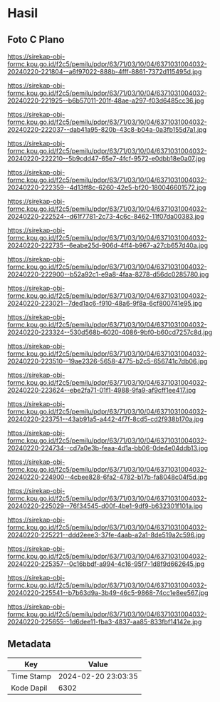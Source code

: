 # Hasil

## Foto C Plano

https://sirekap-obj-formc.kpu.go.id/f2c5/pemilu/pdpr/63/71/03/10/04/6371031004032-20240220-221804--a6f97022-888b-4fff-8861-7372d115495d.jpg

https://sirekap-obj-formc.kpu.go.id/f2c5/pemilu/pdpr/63/71/03/10/04/6371031004032-20240220-221925--b6b57011-201f-48ae-a297-f03d6485cc36.jpg

https://sirekap-obj-formc.kpu.go.id/f2c5/pemilu/pdpr/63/71/03/10/04/6371031004032-20240220-222037--dab41a95-820b-43c8-b04a-0a3fb155d7a1.jpg

https://sirekap-obj-formc.kpu.go.id/f2c5/pemilu/pdpr/63/71/03/10/04/6371031004032-20240220-222210--5b9cdd47-65e7-4fcf-9572-e0dbb18e0a07.jpg

https://sirekap-obj-formc.kpu.go.id/f2c5/pemilu/pdpr/63/71/03/10/04/6371031004032-20240220-222359--4d13ff8c-6260-42e5-bf20-180046601572.jpg

https://sirekap-obj-formc.kpu.go.id/f2c5/pemilu/pdpr/63/71/03/10/04/6371031004032-20240220-222524--d61f7781-2c73-4c6c-8462-11f07da00383.jpg

https://sirekap-obj-formc.kpu.go.id/f2c5/pemilu/pdpr/63/71/03/10/04/6371031004032-20240220-222735--6eabe25d-906d-4ff4-b967-a27cb657d40a.jpg

https://sirekap-obj-formc.kpu.go.id/f2c5/pemilu/pdpr/63/71/03/10/04/6371031004032-20240220-222900--b52a92c1-e9a8-4faa-8278-d56dc0285780.jpg

https://sirekap-obj-formc.kpu.go.id/f2c5/pemilu/pdpr/63/71/03/10/04/6371031004032-20240220-223021--7ded1ac6-f910-48a6-9f8a-6cf800741e95.jpg

https://sirekap-obj-formc.kpu.go.id/f2c5/pemilu/pdpr/63/71/03/10/04/6371031004032-20240220-223324--530d568b-6020-4086-9bf0-b60cd7257c8d.jpg

https://sirekap-obj-formc.kpu.go.id/f2c5/pemilu/pdpr/63/71/03/10/04/6371031004032-20240220-223510--19ae2326-5658-4775-b2c5-656741c7db06.jpg

https://sirekap-obj-formc.kpu.go.id/f2c5/pemilu/pdpr/63/71/03/10/04/6371031004032-20240220-223624--ebe2fa71-01f1-4988-9fa9-af9cff1ee417.jpg

https://sirekap-obj-formc.kpu.go.id/f2c5/pemilu/pdpr/63/71/03/10/04/6371031004032-20240220-223751--43ab91a5-a442-4f7f-8cd5-cd2f938b170a.jpg

https://sirekap-obj-formc.kpu.go.id/f2c5/pemilu/pdpr/63/71/03/10/04/6371031004032-20240220-224734--cd7a0e3b-feaa-4d1a-bb06-0de4e04ddb13.jpg

https://sirekap-obj-formc.kpu.go.id/f2c5/pemilu/pdpr/63/71/03/10/04/6371031004032-20240220-224900--4cbee828-6fa2-4782-b17b-fa8048c04f5d.jpg

https://sirekap-obj-formc.kpu.go.id/f2c5/pemilu/pdpr/63/71/03/10/04/6371031004032-20240220-225029--76f34545-d00f-4be1-9df9-b632301f101a.jpg

https://sirekap-obj-formc.kpu.go.id/f2c5/pemilu/pdpr/63/71/03/10/04/6371031004032-20240220-225221--ddd2eee3-37fe-4aab-a2a1-8de519a2c596.jpg

https://sirekap-obj-formc.kpu.go.id/f2c5/pemilu/pdpr/63/71/03/10/04/6371031004032-20240220-225357--0c16bbdf-a994-4c16-95f7-1d8f9d662645.jpg

https://sirekap-obj-formc.kpu.go.id/f2c5/pemilu/pdpr/63/71/03/10/04/6371031004032-20240220-225541--b7b63d9a-3b49-46c5-9868-74cc1e8ee567.jpg

https://sirekap-obj-formc.kpu.go.id/f2c5/pemilu/pdpr/63/71/03/10/04/6371031004032-20240220-225655--1d6dee11-fba3-4837-aa85-833fbf14142e.jpg


## Metadata

| Key        | Value               |
| ---------- | ------------------- |
| Time Stamp | 2024-02-20 23:03:35 |
| Kode Dapil | 6302                |



